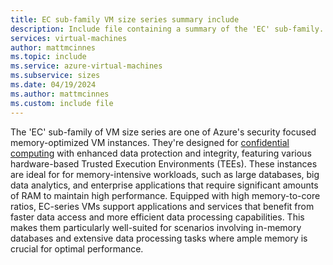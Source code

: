 ```yaml
---
title: EC sub-family VM size series summary include
description: Include file containing a summary of the 'EC' sub-family.
services: virtual-machines
author: mattmcinnes
ms.topic: include
ms.service: azure-virtual-machines
ms.subservice: sizes
ms.date: 04/19/2024
ms.author: mattmcinnes
ms.custom: include file
---
```


The 'EC' sub-family of VM size series are one of Azure's security focused memory-optimized VM instances. They're designed for [confidential computing](../../../../confidential-computing/overview-azure-products.md) with enhanced data protection and integrity, featuring various hardware-based Trusted Execution Environments (TEEs). These instances are ideal for for memory-intensive workloads, such as large databases, big data analytics, and enterprise applications that require significant amounts of RAM to maintain high performance. Equipped with high memory-to-core ratios, EC-series VMs support applications and services that benefit from faster data access and more efficient data processing capabilities. This makes them particularly well-suited for scenarios involving in-memory databases and extensive data processing tasks where ample memory is crucial for optimal performance.

